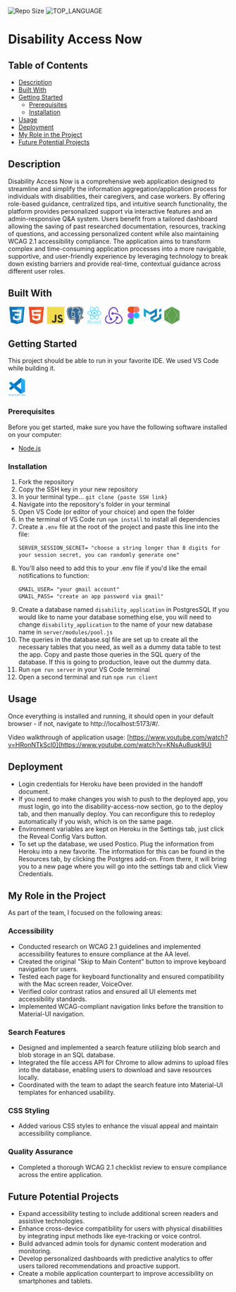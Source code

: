 ![Repo Size](https://img.shields.io/github/languages/code-size/TheAnimalConnection/star-pet.svg?style=for-the-badge) ![TOP_LANGUAGE](https://img.shields.io/github/languages/top/TheAnimalConnection/star-pet.svg?style=for-the-badge)

# Disability Access Now

## Table of Contents

- [Description](#description)
- [Built With](#built-with)
- [Getting Started](#getting-started)
  - [Prerequisites](#prerequisites)
  - [Installation](#installation)
- [Usage](#usage)
- [Deployment](#deployment)
- [My Role in the Project](#my-role-in-the-project)
- [Future Potential Projects](#future-potential-projects)

## Description

Disability Access Now is a comprehensive web application designed to streamline and simplify the information aggregation/application process for individuals with disabilities, their caregivers, and case workers. By offering role-based guidance, centralized tips, and intuitive search functionality, the platform provides personalized support via interactive features and an admin-responsive Q&A system. Users benefit from a tailored dashboard allowing the saving of past researched documentation, resources, tracking of questions, and accessing personalized content while also maintaining WCAG 2.1 accessibility compliance. The application aims to transform complex and time-consuming application processes into a more navigable, supportive, and user-friendly experience by leveraging technology to break down existing barriers and provide real-time, contextual guidance across different user roles.

## Built With

<a href="https://www.w3schools.com/w3css/defaulT.asp"><img src="https://raw.githubusercontent.com/devicons/devicon/master/icons/css3/css3-original.svg" height="40px" width="40px" /></a>
<a href="https://www.w3schools.com/html/"><img src="https://raw.githubusercontent.com/devicons/devicon/master/icons/html5/html5-original.svg" height="40px" width="40px" /></a>
<a href="https://www.w3schools.com/js/default.asp"><img src="https://raw.githubusercontent.com/devicons/devicon/master/icons/javascript/javascript-original.svg" height="40px" width="40px" /></a>
<a href="https://www.postgresql.org/"><img src="https://raw.githubusercontent.com/devicons/devicon/master/icons/postgresql/postgresql-original.svg" height="40px" width="40px" /></a>
<a href="https://reactjs.org/"><img src="https://raw.githubusercontent.com/devicons/devicon/master/icons/react/react-original-wordmark.svg" height="40px" width="40px" /></a>
<a href="https://redux.js.org/"><img src="https://raw.githubusercontent.com/devicons/devicon/master/icons/redux/redux-original.svg" height="40px" width="40px" /></a>
<a href="https://www.figma.com/?fuid="><img src="https://github.com/devicons/devicon/blob/master/icons/figma/figma-original.svg" height="40px" width="40px" /></a>
<a href="https://material-ui.com/"><img src="https://raw.githubusercontent.com/devicons/devicon/master/icons/materialui/materialui-original.svg" height="40px" width="40px" /></a>
<a href="https://nodejs.org/en/"><img src="https://github.com/devicons/devicon/blob/master/icons/nodejs/nodejs-plain.svg" height="40px" width="40px" /></a>

## Getting Started

This project should be able to run in your favorite IDE. We used VS Code while building it.

<a href="https://code.visualstudio.com/"><img src="https://github.com/devicons/devicon/blob/master/icons/vscode/vscode-original-wordmark.svg" height="40px" width="40px" /></a>

### Prerequisites

Before you get started, make sure you have the following software installed on your computer:

- [Node.js](https://nodejs.org/en/)

### Installation

1. Fork the repository
2. Copy the SSH key in your new repository
3. In your terminal type...  `git clone {paste SSH link}`
4. Navigate into the repository's folder in your terminal
5. Open VS Code (or editor of your choice) and open the folder
6. In the terminal of VS Code run `npm install` to install all dependencies
7. Create a `.env` file at the root of the project and paste this line into the file:
    ```
   SERVER_SESSION_SECRET= "choose a string longer than 8 digits for your session secret, you can randomly generate one"
    ```
9. You'll also need to add this to your .env file if you'd like the email notifications to function:
    ```
    GMAIL_USER= "your gmail account"
    GMAIL_PASS= "create an app password via gmail"
    ```
10. Create a database named `disability_application` in PostgresSQL
    If you would like to name your database something else, you will need to change `disability_application` to the name of your new database name in `server/modules/pool.js`
11. The queries in the database.sql file are set up to create all the necessary tables that you need, as well as a dummy data table to test the app. Copy and paste those queries in the SQL query of the database. If this is going to production, leave out the dummy data.
12. Run `npm run server` in your VS Code terminal
13. Open a second terminal and run `npm run client`

## Usage

Once everything is installed and running, it should open in your default browser - if not, navigate to http://localhost:5173/#/.

Video walkthrough of application usage: [https://www.youtube.com/watch?v=HRonNTkScl0](https://www.youtube.com/watch?v=KNsAu8uqk9U)

## Deployment

- Login credentials for Heroku have been provided in the handoff document.
- If you need to make changes you wish to push to the deployed app, you must login, go into the disability-access-now section, go to the deploy tab, and then manually deploy. You can reconfigure this to redeploy automatically if you wish, which is on the same page.
- Environment variables are kept on Heroku in the Settings tab, just click the Reveal Config Vars button.
- To set up the database, we used Postico. Plug the information from Heroku into a new favorite. The information for this can be found in the Resources tab, by clicking the Postgres add-on. From there, it will bring you to a new page where you will go into the settings tab and click View Credentials.

## My Role in the Project

As part of the team, I focused on the following areas:

### Accessibility

- Conducted research on WCAG 2.1 guidelines and implemented accessibility features to ensure compliance at the AA level.
- Created the original "Skip to Main Content" button to improve keyboard navigation for users.
- Tested each page for keyboard functionality and ensured compatibility with the Mac screen reader, VoiceOver.
- Verified color contrast ratios and ensured all UI elements met accessibility standards.
- Implemented WCAG-compliant navigation links before the transition to Material-UI navigation.

### Search Features

- Designed and implemented a search feature utilizing blob search and blob storage in an SQL database.
- Integrated the file access API for Chrome to allow admins to upload files into the database, enabling users to download and save resources locally.
- Coordinated with the team to adapt the search feature into Material-UI templates for enhanced usability.

### CSS Styling

- Added various CSS styles to enhance the visual appeal and maintain accessibility compliance.

### Quality Assurance

- Completed a thorough WCAG 2.1 checklist review to ensure compliance across the entire application.

## Future Potential Projects

- Expand accessibility testing to include additional screen readers and assistive technologies.
- Enhance cross-device compatibility for users with physical disabilities by integrating input methods like eye-tracking or voice control.
- Build advanced admin tools for dynamic content moderation and monitoring.
- Develop personalized dashboards with predictive analytics to offer users tailored recommendations and proactive support.
- Create a mobile application counterpart to improve accessibility on smartphones and tablets.


